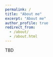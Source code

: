```yaml
---
permalink: /
title: "About me"
excerpt: "About me"
author_profile: true
redirect_from:
  - /about/
  - /about.html
---
```


TBD

